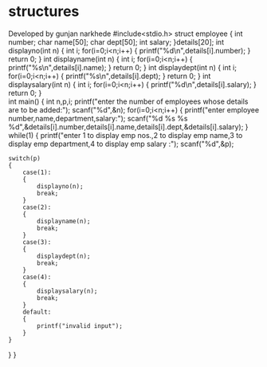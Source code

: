 # structures
Developed by gunjan narkhede
#include<stdio.h>
struct employee
{
	int number;
	char name[50];
	char dept[50];
	int salary;
}details[20];
int displayno(int n)
{
	int i;
	for(i=0;i<n;i++)
	{
		printf("%d\n",details[i].number);
	}
	return 0;
}
int displayname(int n)
{
	int i;
	for(i=0;i<n;i++)
	{
		printf("%s\n",details[i].name);
	}
	return 0;
}
int displaydept(int n)
{
	int i;
	for(i=0;i<n;i++)
	{
		printf("%s\n",details[i].dept);
	}
	return 0;
}
int displaysalary(int n)
{
	int i;
	for(i=0;i<n;i++)
	{
		printf("%d\n",details[i].salary);
	}
	return 0;
}	
int main()
{
	int n,p,i;
	printf("enter the number of employees whose details are to be added:");
	scanf("%d",&n);
	for(i=0;i<n;i++)
	{
	printf("enter employee number,name,department,salary:");
	scanf("%d %s %s %d",&details[i].number,details[i].name,details[i].dept,&details[i].salary);
	}
	while(1)
	{
	printf("enter 1 to display emp nos.,2 to display emp name,3 to display emp department,4 to display emp salary :");
	scanf("%d",&p);
	
	switch(p)
	{
		case(1):
		{
			displayno(n);
		    break;
		}
	    case(2):
		{
			displayname(n);
			break;
		}
		case(3):
		{
			displaydept(n);
			break;
		}
		case(4):
		{
			displaysalary(n);
			break;
		}
		default:
		{
			printf("invalid input");
	    }
    }
   }
}
